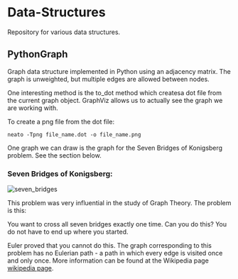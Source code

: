 # Data-Structures
Repository for various data structures.

## PythonGraph
Graph data structure implemented in Python using an adjacency matrix. The graph is unweighted, but
multiple edges are allowed between nodes.

One interesting method is the to_dot method which createsa dot file from the current graph object.
GraphViz allows us to actually see the graph we are working with.

To create a png file from the dot file:

`neato -Tpng file_name.dot -o file_name.png`

One graph we can draw is the graph for the Seven Bridges of Konigsberg problem. See the section below.

### Seven Bridges of Konigsberg:
![seven_bridges](https://cloud.githubusercontent.com/assets/8814511/7099938/463bf616-dfd3-11e4-8972-1ea99b039a41.png)

This problem was very influential in the study of Graph Theory. The problem is this:

You want to cross all seven bridges exactly one time. Can you do this? You do not have to end up where you started.

Euler proved that you cannot do this. The graph corresponding to this problem has no Eulerian path - a path in which every edge is visited once and only once. More information can be found at the Wikipedia page
[wikipedia page](http://en.wikipedia.org/wiki/Seven_Bridges_of_Königsberg).
